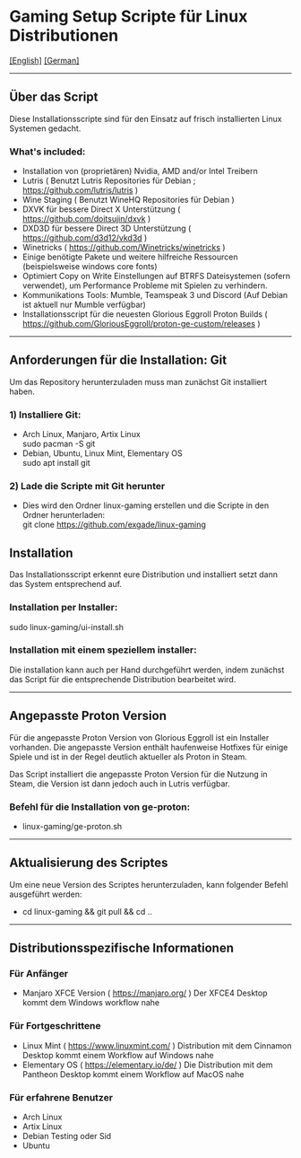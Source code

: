 # Gaming Setup Scripte für Linux Distributionen
[[English]](README.md) [[German]](README_de.md)

---

## Über das Script

Diese Installationsscripte sind für den Einsatz auf frisch installierten Linux Systemen gedacht.

### What's included:

* Installation von (proprietären) Nvidia, AMD and/or Intel Treibern
* Lutris ( Benutzt Lutris Repositories für Debian ; https://github.com/lutris/lutris )
* Wine Staging ( Benutzt WineHQ Repositories für Debian )
* DXVK für bessere Direct X Unterstützung ( https://github.com/doitsujin/dxvk )
* DXD3D für bessere Direct 3D Unterstützung ( https://github.com/d3d12/vkd3d )
* Winetricks ( https://github.com/Winetricks/winetricks )
* Einige benötigte Pakete und weitere hilfreiche Ressourcen (beispielsweise windows core fonts)
* Optimiert Copy on Write Einstellungen auf BTRFS Dateisystemen (sofern verwendet), um Performance Probleme mit Spielen zu verhindern.
* Kommunikations Tools: Mumble, Teamspeak 3 und Discord (Auf Debian ist aktuell nur Mumble verfügbar)
* Installationsscript für die neuesten Glorious Eggroll Proton Builds ( https://github.com/GloriousEggroll/proton-ge-custom/releases )

---

## Anforderungen für die Installation: Git

Um das Repository herunterzuladen muss man zunächst Git installiert haben.

### 1) Installiere Git:
* Arch Linux, Manjaro, Artix Linux  
    sudo pacman -S git
* Debian, Ubuntu, Linux Mint, Elementary OS  
    sudo apt install git

### 2) Lade die Scripte mit Git herunter
* Dies wird den Ordner linux-gaming erstellen und die Scripte in den Ordner herunterladen:  
    git clone https://github.com/exgade/linux-gaming

## Installation

Das Installationsscript erkennt eure Distribution und installiert setzt dann das System entsprechend auf.

### Installation per Installer:
sudo linux-gaming/ui-install.sh

### Installation mit einem speziellem installer:
Die installation kann auch per Hand durchgeführt werden, indem zunächst das Script für die entsprechende Distribution bearbeitet wird.

---

## Angepasste Proton Version

Für die angepasste Proton Version von Glorious Eggroll ist ein Installer vorhanden. Die angepasste Version enthält haufenweise Hotfixes für einige Spiele und ist in der Regel deutlich aktueller als Proton in Steam.

Das Script installiert die angepasste Proton Version für die Nutzung in Steam, die Version ist dann jedoch auch in Lutris verfügbar.

### Befehl für die Installation von ge-proton:
* linux-gaming/ge-proton.sh

---

## Aktualisierung des Scriptes

Um eine neue Version des Scriptes herunterzuladen, kann folgender Befehl ausgeführt werden:

* cd linux-gaming && git pull && cd ..

---

## Distributionsspezifische Informationen

### Für Anfänger
* Manjaro XFCE Version ( https://manjaro.org/ )
  Der XFCE4 Desktop kommt dem Windows workflow nahe

### Für Fortgeschrittene
* Linux Mint ( https://www.linuxmint.com/ )
  Distribution mit dem Cinnamon Desktop kommt einem Workflow auf Windows nahe
* Elementary OS ( https://elementary.io/de/ )
  Die Distribution mit dem Pantheon Desktop kommt einem Workflow auf MacOS nahe

### Für erfahrene Benutzer
* Arch Linux
* Artix Linux
* Debian Testing oder Sid
* Ubuntu
